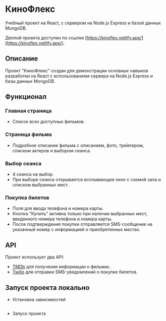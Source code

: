 # КиноФлекс

Учебный проект на React, с сервером на Node.js Express и базой данных MongoDB.

Деплой проекта доступен по ссылке [https://kinoflex.netlify.app/](https://kinoflex.netlify.app/).

## Описание

Проект "КиноФлекс" создан для демонстрации основных навыков разработки на React с использованием сервера на Node.js Express и базы данных MongoDB.

## Функционал

### Главная страница

- Список всех доступных фильмов.

### Страница фильма

- Подробное описание фильма с описанием, фото, трейлером, списком актеров и выбором сеанса.

### Выбор сеанса

- 4 сеанса на выбор.
- При выборе сеанса открывается всплывающее окно с схемой зала и списком выбранных мест.

### Покупка билетов

- Поля для ввода телефона и номера карты.
- Кнопка "Купить" активна только при наличии выбранных мест, введенного номера телефона и номера карты.
- После подтверждения покупки отправляется SMS-сообщение на указанный номер с информацией о приобретенных местах.

## API

Проект использует два API:

- [TMDb](https://www.themoviedb.org/) для получения информации о фильмах.
- [Twilio](https://www.twilio.com/) для отправки SMS-уведомлений о покупке билетов.

## Запуск проекта локально
- Установка зависимостей
  ```npm i

- Запуск проекта
  ```npm run dev
